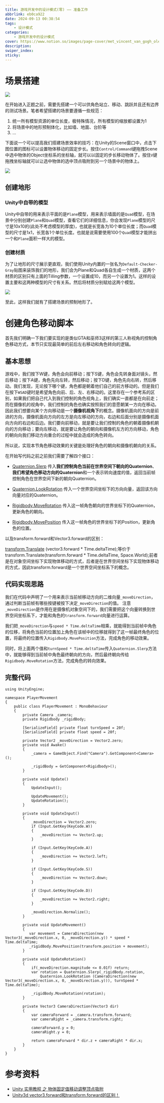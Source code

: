 ```yaml
---
title: 游戏开发中的设计模式(零) —— 准备工作
abbrlink: eb0ca922
date: 2024-09-13 00:38:54
tags:
    - 设计模式
categories:
    - 游戏开发中的设计模式
cover: https://www.notion.so/images/page-cover/met_vincent_van_gogh_oleanders.jpg
description:
swiper_index:
sticky:
---
```


# 场景搭建

![](游戏开发中的设计模式-零-——-准备工作/image-2.png)

在开始进入正题之前，需要先搭建一个可以供角色站立、移动、跳跃并且还有边界的测试场景。笔者希望搭建的场景要遵循一些规范：
1. 统一所有模型资源的单位长度，极特殊情况，所有模型的缩放都设置为1
2. 将场景中的地形预制体化，比如墙、地面、台阶等
3. ...

下面说一个可以提高我们搭建场景效率的技巧：在Unity的Scene窗口中，点击下图位置的图标可以设置物体移动的固定步长。按住`Control/Command`键拖拽Scene中选中物体的Object坐标系的坐标轴，就可以以固定的步长移动物体了。按住`V`键拖拽坐标轴就可以让选中物体的选中顶点吸附到另一个场景中的物体上。

![](游戏开发中的设计模式-零-——-准备工作/image.png)

## 创建地形

### Unity中自带的模型

Unity中自带的用来表示平面的是`Plane`模型，用来表示墙面的是`Quad`模型，在场景中分别创建`Plane`和`Quad`模型，查看它们的详细信息，你会发现`Plane`模型的尺寸是10x10的(此处不考虑模型的厚度)，也就是长宽各为10个单位长度；而`Quad`模型的尺寸是1x1，长宽各1个单位长度。也就是说需要使用100个`Quad`模型才能拼出一个和`Plane`面积一样大的模型。

### 创建材质

为了让地形的尺寸展示更直观，我们使用Unity内置的一张名为`Default-Checker-Gray`贴图来装饰我们的地形，我们会为Plane和Quad各自生成一个材质，这两个材质的区别只有上面的Tilling参数，一个设置成10，而另一个设置为1。这样的设置主要和这两种模型的尺寸有关系。然后将材质分别赋给这两个模型。

![](游戏开发中的设计模式-零-——-准备工作/image-1.png)

至此，这样我们就有了搭建场景的预制地形了。

# 创建角色移动脚本

首先我们明确一下我们要实现的是类似GTA和巫师3这样的第三人称视角的控制角色移动方式，本节只实现最简单的前后左右移动和角色转向的逻辑。

## 基本思想

游戏中，我们按下W键，角色会向前移动；按下S键，角色会先转身面对镜头，然后移动；按下A键，角色先向左转，然后移动；按下D键，角色先向右转，然后移动。我们发现，无论按下哪个键，角色都是朝着他们自己的前方移动的。但是我们在按下`WSAD`键时是希望角色向前、后、左、右移动的。这里存在一个参考系的区别，如果我们把自己代入到我们控制的角色视角上，我们确实一直都是在向前走；而在摄像机的视角中，我们控制的角色也确实按照我们的意愿朝某一方向在移动。因此我们想要向某个方向移动是一个**摄像机视角下**的概念。摄像机面向的方向是前进的方向，摄像机面向方向的左方是向左移动的方向，右边和后面分别是摄像机面向方向的右边和后边。我们要向前移动，就是要让我们控制的角色的朝着摄像机朝向的方向移动；要向左移动，就是要让角色的朝向和摄像机左方的方向移动，角色的朝向向我们移动方向重合的过程中就会造成的角色转向。

所以说，实现本节角色移动效果的关键是处理好角色的朝向和摄像机朝向的关系。

在开始写代码之前之前我们需要了解四个接口：

- [Quaternion.Slerp](https://docs.unity3d.com/ScriptReference/Quaternion.Slerp.html)
  传入**我们控制角色当前在世界空间下朝向的Quaternion**、**我们希望角色移动方向的Quaternion**和一个表示转向速度的值，返回当前帧控制角色在世界空间下新的朝向Quaternion。

- [Quaternion.LookRotation](https://docs.unity3d.com/ScriptReference/Quaternion.LookRotation.html)
  传入一个世界空间坐标下的方向向量，返回该方向向量对应的Quaternion。

- [Rigidbody.MoveRotation](https://docs.unity3d.com/ScriptReference/Rigidbody.MoveRotation.html)
  传入这一帧角色朝向的世界坐标下的Quaternion，更新角色的朝向。
  
- [Rigidbody.MovePosition](https://docs.unity3d.com/ScriptReference/Rigidbody.MovePosition.html)
  传入这一帧角色的世界坐标下的Position，更新角色的位置。

以及transform.forward和Vector3.forward的区别：

[transform.Translate](https://docs.unity3d.com/ScriptReference/Transform.Translate.html)
(vector3.forward * Time.deltaTime);等价于 transform.Translate(transform.forward * Time.deltaTime, Space.World);前者是在对象空间坐标下实现物体移动的方式，后者是在世界空间坐标下实现物体移动的方式，因此transform.forward是一个世界空间坐标系下的概念。

## 代码实现思路

我们在代码中声明了一个用来表示当前帧移动方向的二维向量`_moveDirection`，通过判断当前帧有哪些按键被按下决定`_moveDirection`的值。
注意`_moveDirection`是作用在是摄像机对象空间下的，我们需要把这个向量转换到世界空间坐标系下，才能和角色的`transform.forward`向量进行运算。

我们把`_moveDirection`与`speed * Time.deltaTime`相乘，就能得到当前帧中角色的位移，将角色当前的位置加上角色在该帧中的位移就得到了这一帧最终角色的位置，将最终的位置传入`Rigidbody.MovePosition`方法，完成角色的移动效果。

同时，将上面两个值和`turnSpeed * Time.deltaTime`传入`Quaternion.Slerp`方法中，就能够得到当前帧中角色最终朝向的方向，然后最终朝向传给`Rigidbody.MoveRotation`方法，完成角色的转向效果。

## 完整代码

```
using UnityEngine;

namespace PlayerMovement
{
    public class PlayerMovement : MonoBehaviour
    {
        private Camera _camera;
        private Rigidbody _rigidBody;

        [SerializeField] private float turnSpeed = 20f;
        [SerializeField] private float speed = 20f;

        private Vector2 _moveDirection = Vector2.zero;
        private void Awake()
        {
            _camera = GameObject.Find("Camera").GetComponent<Camera>();

            _rigidBody = GetComponent<Rigidbody>();
        }

        private void Update()
        {
            UpdateInput();
         
            UpdateMovement();
            UpdateRotation();
        }

        private void UpdateInput()
        {
            _moveDirection = Vector2.zero;
            if (Input.GetKey(KeyCode.W))
            {
                _moveDirection += Vector2.up;
            }
            
            if (Input.GetKey(KeyCode.A))
            {
                _moveDirection += Vector2.left;
            }
            
            if (Input.GetKey(KeyCode.S))
            {
                _moveDirection += Vector2.down;
            }
            
            if (Input.GetKey(KeyCode.D))
            {
                _moveDirection += Vector2.right;
            }
            
            _moveDirection.Normalize();
        }
        
        private void UpdateMovement()
        {
           var movement = CameraDirection(new Vector3(_moveDirection.x, 0, _moveDirection.y)) * speed * Time.deltaTime;
           _rigidBody.MovePosition(transform.position + movement);
        }

        private void UpdateRotation()
        {
            if(_moveDirection.magnitude <= 0.01f) return;
            var rotation = Quaternion.Slerp(_rigidBody.rotation,
                Quaternion.LookRotation (CameraDirection(new Vector3(_moveDirection.x, 0, _moveDirection.y))), turnSpeed * Time.deltaTime);
            
            _rigidBody.MoveRotation(rotation);
        }

        private Vector3 CameraDirection(Vector3 dir)
        {
            var cameraForward = _camera.transform.forward;
            var cameraRight = _camera.transform.right;
            
            cameraForward.y = 0;
            cameraRight.y = 0;
            
            return cameraForward * dir.z + cameraRight * dir.x;
        }
    }
}
```

# 参考资料
- [Unity 实用教程 之 物体固定值移动调整顶点吸附](https://jingyan.baidu.com/article/1612d500968440e20e1eeebd.html)
- [Unity3d vector3.forward和transform.forward的区别！](https://blog.csdn.net/kaluluosi111/article/details/17206655?spm=1001.2101.3001.6650.2&utm_medium=distribute.pc_relevant.none-task-blog-2%7Edefault%7ECTRLIST%7ERate-2-17206655-blog-78846299.235%5Ev43%5Econtrol&depth_1-utm_source=distribute.pc_relevant.none-task-blog-2%7Edefault%7ECTRLIST%7ERate-2-17206655-blog-78846299.235%5Ev43%5Econtrol&utm_relevant_index=5)



